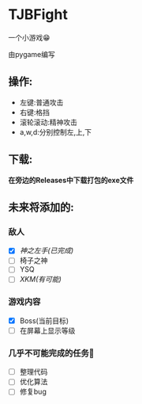 # TJBFight

一个小游戏😁

由pygame编写

## 操作:

* 左键:普通攻击
* 右键:格挡
* 滚轮滚动:精神攻击
* a,w,d:分别控制左,上,下

## 下载:

__在旁边的Releases中下载打包的exe文件__

## 未来将添加的:

### 敌人

- [x] _神之左手(已完成)_
- [ ] 椅子之神
- [ ] YSQ
- [ ] _XKM(有可能)_

### 游戏内容

- [x] Boss(当前目标)
- [ ] 在屏幕上显示等级

### 几乎不可能完成的任务🤔

- [ ] 整理代码
- [ ] 优化算法
- [ ] 修复bug